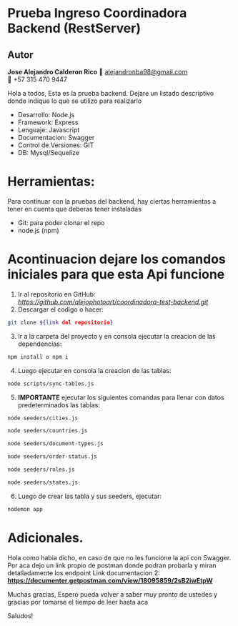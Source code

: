 # Prueba Ingreso Coordinadora Backend (RestServer)

## Autor
**Jose Alejandro Calderon Rico**
📧 alejandronba98@gmail.com  
📱 +57 315 470 9447

Hola a todos, Esta es la prueba backend. Dejare un listado descriptivo donde indique lo que se utilizo para realizarlo

- Desarrollo: Node.js
- Framework: Express
- Lenguaje: Javascript
- Documentacion: Swagger
- Control de Versiones: GIT
- DB: Mysql/Sequelize


# Herramientas:
Para continuar con la pruebas del backend, hay ciertas herramientas a tener en cuenta que deberas tener instaladas

* Git: para poder clonar el repo
* node.js (npm)


# Acontinuacion dejare los comandos iniciales para que esta Api funcione

1.  Ir al repositorio en GitHub: *https://github.com/alejophotoart/coordinadora-test-backend.git*
2.  Descargar el codigo o hacer:
 ```bash 
 git clone ${link del repositorio}
 ```
3.  Ir a la carpeta del proyecto y en consola ejecutar la creacion de las dependencias: 
```bash 
npm install o npm i
```
4.  Luego ejecutar en consola la creacion de las tablas: 
```bash 
node scripts/sync-tables.js
```

5.  **IMPORTANTE** ejecutar los siguientes comandas para llenar con datos predeterminados las tablas:
```bash 
node seeders/cities.js
```
```bash 
node seeders/countries.js
```
```bash
node seeders/document-types.js
```
```bash 
node seeders/order-status.js
```
```bash 
node seeders/roles.js
```
```bash 
node seeders/states.js
```
    
6.  Luego de crear las tabla y sus seeders, ejecutar:
```bash 
nodemon app
```

# Adicionales.

Hola como habia dicho, en caso de que no les funcione la api con Swagger.
Por aca dejo un link propio de postman donde podran probarla y miran detalladamente los endpoint
Link documentacion 2: **https://documenter.getpostman.com/view/18095859/2sB2iwEtpW**

Muchas gracias,
Espero pueda volver a saber muy pronto de ustedes y gracias por tomarse el tiempo de leer hasta aca

Saludos!
